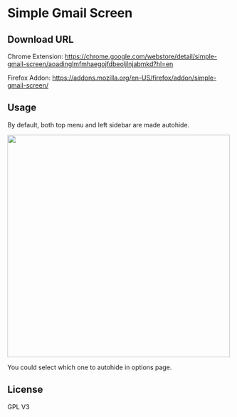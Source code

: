 # Simple Gmail Screen

## Download URL

Chrome Extension:  https://chrome.google.com/webstore/detail/simple-gmail-screen/aoadinglmfmhaegojfdbeoljlnjabmkd?hl=en

Firefox Addon: https://addons.mozilla.org/en-US/firefox/addon/simple-gmail-screen/

## Usage

By default, both top menu and left sidebar are made autohide. 

<img src="https://www.bart.com.hk/wp-content/uploads/2020/09/simple_gmail_screen.gif" width=500/>

You could select which one to autohide in options page.

## License

GPL V3

